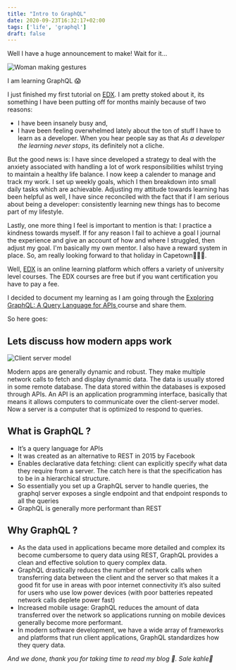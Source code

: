 ```yaml
---
title: "Intro to GraphQL"
date: 2020-09-23T16:32:17+02:00
tags: ['life', 'graphql']
draft: false
---
```


Well I have a huge announcement to make!
Wait for it...

<img src="https://media.giphy.com/media/xUA7b7pLM4w1edn0yI/giphy.gif" alt="Woman making gestures">

I am learning GraphQL 😱

I just finished my first tutorial on <a href= "" class="article-link">EDX</a>. I am pretty stoked about it, its something I have been putting off for months mainly because of two reasons:
- I have been insanely busy and,
- I have been feeling overwhelmed lately about the ton of stuff I have to learn as a developer. When you hear people say as that _As a developer the learning never stops_, its definitely not a cliche.

 But the good news is: I have since developed a strategy to deal with the anxiety associated with handling a lot of work responsibilities whilst trying to maintain a healthy life balance. I now keep a calender to manage and track my work. I set up weekly goals, which I then breakdown into small daily tasks which are achievable. Adjusting my attitude towards learning has been helpful as well, I have since reconciled with the fact that if I am serious about being a developer: consistently learning new things has to become part of my lifestyle. 
 
 Lastly, one more thing I feel is important to mention is that: I practice a kindness towards myself. If for any reason I fail to achieve a goal I journal the experience and give an account of how and where I struggled, then adjust my goal. I'm basically my own mentor. I also have a reward system in place. So, am really looking forward to that holiday in Capetown🧳🐳👙.



 Well, <a href= "https://www.edx.org/" class="article-link">EDX</a> is an online learning platform which offers a variety of university level courses. The EDX courses are free but if you want certification you have to pay a fee.

I decided to document my learning as I am going through the <a href="https://courses.edx.org/courses/course-v1:LinuxFoundationX+LFS141x+3T2019/course/" class="article-link"> Exploring GraphQL: A Query Language for APIs
</a> course and share them.

 So here goes:
 
 ## Lets discuss how modern apps work

 <img  src="https://res.cloudinary.com/di70zcupa/image/upload/v1600877965/client-server_bpqr51.png" alt="Client server model">


 Modern apps are generally dynamic and robust. They make multiple network calls to fetch and display dynamic data. The data is usually stored in some remote database. The data stored within the databases is exposed through APIs. An API is an application programming interface, basically that means it allows computers to communicate over the client-server model. Now a server is a computer that is optimized to respond to queries.

 ## What is GraphQL ?

- It’s a query language for APIs
- It was created as an alternative to REST in 2015 by Facebook
- Enables declarative data fetching: client can explicitly specify what data they require from a server. The catch here is that the specification has to be in a hierarchical structure.
- So essentially you set up a GraphQL server to handle queries, the graphql server exposes a single endpoint and that endpoint responds to all the queries
- GraphQL is generally more performant than  REST


 ## Why GraphQL ?

- As the data used in applications became more detailed and complex its become cumbersome to query data using REST, GraphQL provides a clean and effective solution to query complex data. 
- GraphQL drastically reduces the number of network calls when transferring data between the client and the server so that makes it a good fit for use in areas with poor internet connectivity it’s also suited for users who use low power devices (with poor batteries repeated network calls deplete power fast)
- Increased mobile usage: GraphQL reduces the amount of data transferred over the network so applications running on mobile devices generally become more performant.
- In modern software development, we have a wide array of frameworks and platforms that run client applications, GraphQL standardizes how they query data.

_And we done, thank you for taking time to read my blog 🦥._
_Sale kahle👋_




